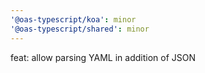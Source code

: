 ```yaml
---
'@oas-typescript/koa': minor
'@oas-typescript/shared': minor
---
```


feat: allow parsing YAML in addition of JSON
